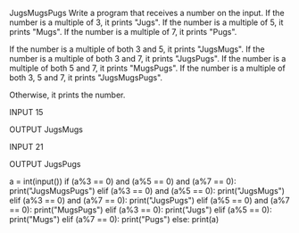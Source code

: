 JugsMugsPugs 
Write a program that receives a number on the input.
If the number is a multiple of 3, it prints "Jugs". 
If the number is a multiple of 5, it prints "Mugs".
If the number is a multiple of 7, it prints "Pugs".

If the number is a multiple of both 3 and 5, it prints "JugsMugs".
If the number is a multiple of both 3 and 7, it prints "JugsPugs".
If the number is a multiple of both 5 and 7, it prints "MugsPugs".
If the number is a multiple of both 3, 5 and 7, it prints "JugsMugsPugs".

Otherwise, it prints the number.


INPUT 
15

OUTPUT
JugsMugs

INPUT 
21

OUTPUT
JugsPugs



a = int(input())
if (a%3 == 0) and (a%5 == 0) and (a%7 == 0):
  print("JugsMugsPugs")
elif (a%3 == 0) and (a%5 == 0):
  print("JugsMugs")
elif (a%3 == 0) and (a%7 == 0):
  print("JugsPugs")
elif (a%5 == 0) and (a%7 == 0):
  print("MugsPugs")
elif (a%3 == 0):
  print("Jugs")
elif (a%5 == 0):
  print("Mugs")
elif (a%7 == 0):
  print("Pugs")
else:
  print(a)
